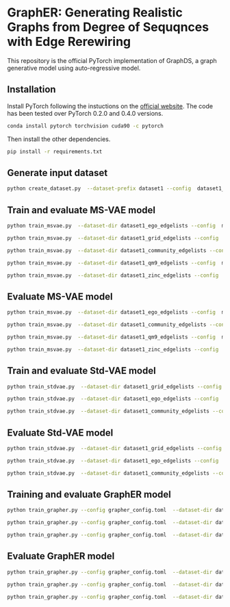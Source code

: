 # GraphER: Generating Realistic Graphs from Degree of Sequqnces with Edge Rerewiring
This repository is the official PyTorch implementation of GraphDS, a graph generative model using auto-regressive model.

## Installation
Install PyTorch following the instuctions on the [official website](https://pytorch.org/). The code has been tested over PyTorch 0.2.0 and 0.4.0 versions.
```bash
conda install pytorch torchvision cuda90 -c pytorch
```
Then install the other dependencies.
```bash
pip install -r requirements.txt
```

## Generate input dataset
```bash
python create_dataset.py  --dataset-prefix dataset1 --config  dataset1_config.toml
```

## Train and evaluate MS-VAE model
```bash
python train_msvae.py  --dataset-dir dataset1_ego_edgelists --config  msvae_config1.toml --output-model msvae_ego --evaluate
```
```bash
python train_msvae.py  --dataset-dir dataset1_grid_edgelists --config  msvae_config1.toml --output-model msvae_grid --evaluate
```
```bash
python train_msvae.py  --dataset-dir dataset1_community_edgelists --config  msvae_config1.toml --output-model msvae_community --evaluate
```
```bash
python train_msvae.py  --dataset-dir dataset1_qm9_edgelists --config  msvae_config1.toml --output-model msvae_qm9 --evaluate
```
```bash
python train_msvae.py  --dataset-dir dataset1_zinc_edgelists --config  msvae_config1.toml --output-model msvae_zinc --evaluate
```

## Evaluate MS-VAE model
```bash
python train_msvae.py  --dataset-dir dataset1_ego_edgelists --config  msvae_config1.toml --input-model msvae_ego --evaluate
```
```bash
python train_msvae.py  --dataset-dir dataset1_community_edgelists --config  msvae_config1.toml --input-model msvae_community --evaluate
```
```bash
python train_msvae.py  --dataset-dir dataset1_qm9_edgelists --config  msvae_config1.toml --input-model msvae_qm9 --evaluate
```
```bash
python train_msvae.py  --dataset-dir dataset1_zinc_edgelists --config  msvae_config1.toml --input-model msvae_zinc --evaluate
```

## Train and evaluate Std-VAE model
```bash
python train_stdvae.py  --dataset-dir dataset1_grid_edgelists --config  msvae_config1.toml --output-model stdvae_grid  --evaluate
```
```bash
python train_stdvae.py  --dataset-dir dataset1_ego_edgelists --config  msvae_config1.toml  --output-model stdvae_ego --evaluate
```
```bash
python train_stdvae.py  --dataset-dir dataset1_community_edgelists --config  msvae_config1.toml --output-model stdvae_community --evaluate
```
## Evaluate Std-VAE model
```bash
python train_stdvae.py  --dataset-dir dataset1_grid_edgelists --config  msvae_config1.toml  --input-model stdvae_grid  --evaluate
```
```bash
python train_stdvae.py  --dataset-dir dataset1_ego_edgelists --config  msvae_config1.toml  --input-model stdvae_ego  --evaluate
```
```bash
python train_stdvae.py  --dataset-dir dataset1_community_edgelists --config  msvae_config1.toml  --input-model stdvae_community  --evaluate
```

## Training and evaluate GraphER model
```bash
python train_grapher.py --config grapher_config.toml  --dataset-dir dataset1_ego_edgelists --msvae-model msvae_ego --msvae-config msvae_config1.toml --output-model grapher_ego --evaluate 
```
```bash
python train_grapher.py --config grapher_config.toml  --dataset-dir dataset1_community_edgelists --msvae-model msvae_community --msvae-config msvae_config1.toml --output-model grapher_community --evaluate 
```
```bash
python train_grapher.py --config grapher_config.toml  --dataset-dir dataset1_community_edgelists --msvae-model msvae_grid --msvae-config msvae_config1.toml --output-model grapher_grid --evaluate 
```
## Evaluate GraphER model
```bash
python train_grapher.py --config grapher_config.toml  --dataset-dir dataset1_ego_edgelists --msvae-model msvae_ego --msvae-config msvae_config1.toml --input-model grapher_ego --evaluate 
```
```bash
python train_grapher.py --config grapher_config.toml  --dataset-dir dataset1_community_edgelists --msvae-model msvae_community --msvae-config msvae_config1.toml --input-model grapher_community --evaluate 
```
```bash
python train_grapher.py --config grapher_config.toml  --dataset-dir dataset1_community_edgelists --msvae-model msvae_grid --msvae-config msvae_config1.toml --input-model grapher_grid --evaluate 
```